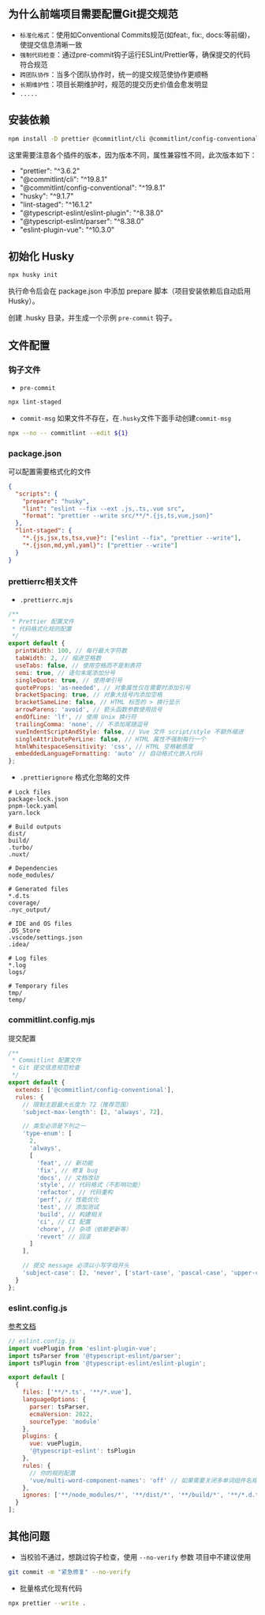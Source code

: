 ## 为什么前端项目需要配置Git提交规范

- `标准化格式`：使用如Conventional Commits规范(如feat:, fix:, docs:等前缀)，使提交信息清晰一致
- `强制代码检查`：通过pre-commit钩子运行ESLint/Prettier等，确保提交的代码符合规范
- `跨团队协作`：当多个团队协作时，统一的提交规范使协作更顺畅
- `长期维护性`：项目长期维护时，规范的提交历史价值会愈发明显
- `.....`

## 安装依赖

```bash
npm install -D prettier @commitlint/cli @commitlint/config-conventional husky lint-staged @typescript-eslint/eslint-plugin @typescript-eslint/parser eslint-plugin-vue
```

这里需要注意各个插件的版本，因为版本不同，属性兼容性不同，此次版本如下：

- "prettier": "^3.6.2"
- "@commitlint/cli": "^19.8.1"
- "@commitlint/config-conventional": "^19.8.1"
- "husky": "^9.1.7"
- "lint-staged": "^16.1.2"
- "@typescript-eslint/eslint-plugin": "^8.38.0"
- "@typescript-eslint/parser": "^8.38.0"
- "eslint-plugin-vue": "^10.3.0"

## 初始化 Husky

```bash
npx husky init
```

执行命令后会在 package.json 中添加 prepare 脚本（项目安装依赖后自动启用 Husky）。

创建 .husky 目录，并生成一个示例 `pre-commit` 钩子。

## 文件配置

### 钩子文件

- `pre-commit`

```bash
npx lint-staged
```

- `commit-msg`
  如果文件不存在，在`.husky`文件下面手动创建`commit-msg`

```bash
npx --no -- commitlint --edit ${1}
```

### package.json

可以配置需要格式化的文件

```json
{
  "scripts": {
    "prepare": "husky",
    "lint": "eslint --fix --ext .js,.ts,.vue src",
    "format": "prettier --write src/**/*.{js,ts,vue,json}"
  },
  "lint-staged": {
    "*.{js,jsx,ts,tsx,vue}": ["eslint --fix", "prettier --write"],
    "*.{json,md,yml,yaml}": ["prettier --write"]
  }
}
```

### prettierrc相关文件

- `.prettierrc.mjs`

```js
/**
 * Prettier 配置文件
 * 代码格式化规则配置
 */
export default {
  printWidth: 100, // 每行最大字符数
  tabWidth: 2, // 缩进空格数
  useTabs: false, // 使用空格而不是制表符
  semi: true, // 语句末尾添加分号
  singleQuote: true, // 使用单引号
  quoteProps: 'as-needed', // 对象属性仅在需要时添加引号
  bracketSpacing: true, // 对象大括号内添加空格
  bracketSameLine: false, // HTML 标签的 > 换行显示
  arrowParens: 'avoid', // 箭头函数参数使用括号
  endOfLine: 'lf', // 使用 Unix 换行符
  trailingComma: 'none', // 不添加尾随逗号
  vueIndentScriptAndStyle: false, // Vue 文件 script/style 不额外缩进
  singleAttributePerLine: false, // HTML 属性不强制每行一个
  htmlWhitespaceSensitivity: 'css', // HTML 空格敏感度
  embeddedLanguageFormatting: 'auto' // 自动格式化嵌入代码
};
```

- `.prettierignore`
  格式化忽略的文件

```
# Lock files
package-lock.json
pnpm-lock.yaml
yarn.lock

# Build outputs
dist/
build/
.turbo/
.nuxt/

# Dependencies
node_modules/

# Generated files
*.d.ts
coverage/
.nyc_output/

# IDE and OS files
.DS_Store
.vscode/settings.json
.idea/

# Log files
*.log
logs/

# Temporary files
tmp/
temp/
```

### commitlint.config.mjs

提交配置

```js
/**
 * Commitlint 配置文件
 * Git 提交信息规范检查
 */
export default {
  extends: ['@commitlint/config-conventional'],
  rules: {
    // 限制主题最大长度为 72（推荐范围）
    'subject-max-length': [2, 'always', 72],

    // 类型必须是下列之一
    'type-enum': [
      2,
      'always',
      [
        'feat', // 新功能
        'fix', // 修复 bug
        'docs', // 文档改动
        'style', // 代码格式（不影响功能）
        'refactor', // 代码重构
        'perf', // 性能优化
        'test', // 添加测试
        'build', // 构建相关
        'ci', // CI 配置
        'chore', // 杂项（依赖更新等）
        'revert' // 回滚
      ]
    ],

    // 提交 message 必须以小写字母开头
    'subject-case': [2, 'never', ['start-case', 'pascal-case', 'upper-case']]
  }
};
```

### eslint.config.js

[参考文档](https://eslint.org/docs/latest/use/configure/migration-guide#)

```js
// eslint.config.js
import vuePlugin from 'eslint-plugin-vue';
import tsParser from '@typescript-eslint/parser';
import tsPlugin from '@typescript-eslint/eslint-plugin';

export default [
  {
    files: ['**/*.ts', '**/*.vue'],
    languageOptions: {
      parser: tsParser,
      ecmaVersion: 2022,
      sourceType: 'module'
    },
    plugins: {
      vue: vuePlugin,
      '@typescript-eslint': tsPlugin
    },
    rules: {
      // 你的规则配置
      'vue/multi-word-component-names': 'off' // 如果需要关闭多单词组件名规则
    },
    ignores: ['**/node_modules/*', '**/dist/*', '**/build/*', '**/*.d.ts']
  }
];
```

## 其他问题

- 当校验不通过，想跳过钩子检查，使用 `--no-verify` 参数
  项目中不建议使用

```bash
git commit -m "紧急修复" --no-verify
```

- 批量格式化现有代码

```bash
npx prettier --write .
```
